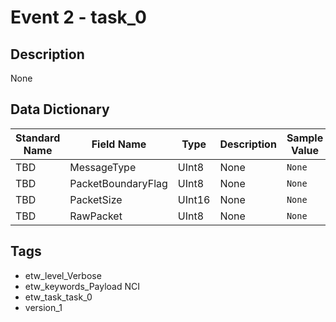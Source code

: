 # Event 2 - task_0

## Description
None

## Data Dictionary
|Standard Name|Field Name|Type|Description|Sample Value|
|---|---|---|---|---|
|TBD|MessageType|UInt8|None|`None`|
|TBD|PacketBoundaryFlag|UInt8|None|`None`|
|TBD|PacketSize|UInt16|None|`None`|
|TBD|RawPacket|UInt8|None|`None`|

## Tags
* etw_level_Verbose
* etw_keywords_Payload NCI
* etw_task_task_0
* version_1